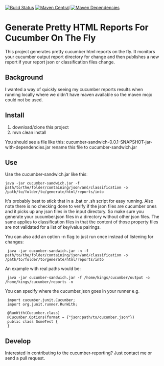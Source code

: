 [![Build Status](https://img.shields.io/travis/damianszczepanik/cucumber-sandwich/master.svg)](https://travis-ci.org/damianszczepanik/cucumber-sandwich)
[![Maven Central](https://img.shields.io/maven-central/v/net.masterthought/cucumber-sandwich.svg)](http://search.maven.org/#search|gav|1|g%3A%22net.masterthought%22%20AND%20a%3A%22cucumber-sandwich%22)
[![Maven Dependencies](https://www.versioneye.com/user/projects/55cf4cc715ff9b0022000039/badge.svg)](https://www.versioneye.com/user/projects/55cf4cc715ff9b0022000039?child=summary)

# Generate Pretty HTML Reports For Cucumber On The Fly

This project generates pretty cucumber html reports on the fly. It monitors your cucumber output report directory for change and then publishes a new report if your report json or classification files change.

## Background

I wanted a way of quickly seeing my cucumber reports results when running locally where we didn't have maven available so the maven mojo could not be used.

## Install

1. download/clone this project
2. mvn clean install

You should see a file like this: cucumber-sandwich-0.0.1-SNAPSHOT-jar-with-dependencies.jar
rename this file to cucumber-sandwich.jar

## Use

Use the cucumber-sandwich.jar like this:

    java -jar cucumber-sandwich.jar -f path/to/the/folder/containing/json/and/classification -o /path/to/folder/to/generate/html/reports/into

It's probably best to stick that in a .bat or .sh script for easy running. Also note there is no checking done to verify if the json files are cucumber ones and it picks up any json files in the input directory. So make sure you generate your cucumber.json files in a directory without other json files. The same applies to classification files in that the content of those property files are not validated for a list of key/value pairings.

You can also add an option -n flag to just run once instead of listening for changes:

     java -jar cucumber-sandwich.jar -n -f path/to/the/folder/containing/json/and/classification -o /path/to/folder/to/generate/html/reports/into

An example with real paths would be:

     java -jar cucumber-sandwich.jar -f /home/kings/cucumber/output -o /home/kings/cucumber/reports -n



You can specify where the cucumber.json goes in your runner e.g.

     import cucumber.junit.Cucumber;
     import org.junit.runner.RunWith;

     @RunWith(Cucumber.class)
     @Cucumber.Options(format = {"json:path/to/cucumber.json"})
     public class SomeTest {
     }


## Develop

Interested in contributing to the cucumber-reporting? Just contact me or send a pull request.
